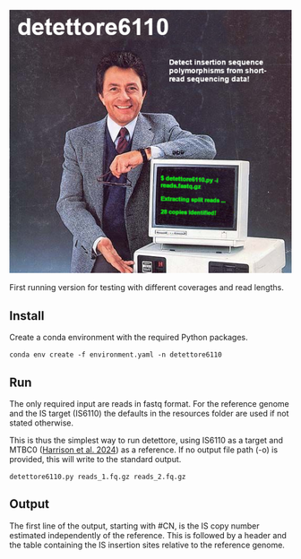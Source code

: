 ![](detettore_ad.png)

First running version for testing with different coverages and read lengths.

## Install
Create a conda environment with the required Python packages.


```{bash}
conda env create -f environment.yaml -n detettore6110
```

## Run 
The only required input are reads in fastq format. For the reference genome and the IS target (IS6110) the defaults in the resources folder are used if not stated otherwise. 

This is thus the simplest way to run detettore, using IS6110 as a target and MTBC0 ([Harrison et al. 2024](https://doi.org/10.1099%2Fmgen.0.001165)) as a reference. If no output file path (-o) is provided, this will write to the standard output.

```{bash}
detettore6110.py reads_1.fq.gz reads_2.fq.gz

```


## Output
The first line of the output, starting with #CN, is the IS copy number estimated independently of the reference. This is followed by a header and the table containing the IS insertion sites relative to the reference genome. 